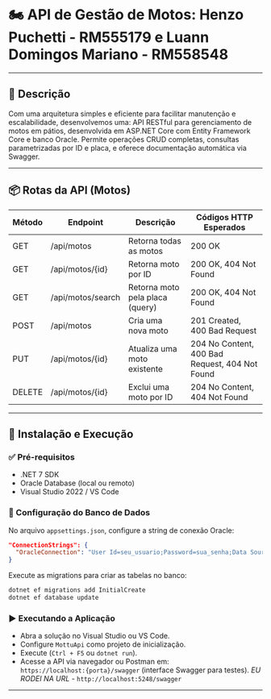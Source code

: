 
# 🏍️ API de Gestão de Motos:  Henzo Puchetti - RM555179 e Luann Domingos Mariano - RM558548

---

## 📌 Descrição

Com uma arquitetura simples e eficiente para facilitar manutenção e escalabilidade, desenvolvemos uma:
API RESTful para gerenciamento de motos em pátios, desenvolvida em ASP.NET Core com Entity Framework Core e banco Oracle. Permite operações CRUD completas, consultas parametrizadas por ID e placa, e oferece documentação automática via Swagger.

---

## 📦 Rotas da API (Motos)

| Método | Endpoint               | Descrição                         | Códigos HTTP Esperados              |
|--------|------------------------|---------------------------------|-----------------------------------|
| GET    | /api/motos             | Retorna todas as motos           | 200 OK                            |
| GET    | /api/motos/{id}        | Retorna moto por ID              | 200 OK, 404 Not Found             |
| GET    | /api/motos/search      | Retorna moto pela placa (query) | 200 OK, 404 Not Found             |
| POST   | /api/motos             | Cria uma nova moto               | 201 Created, 400 Bad Request      |
| PUT    | /api/motos/{id}        | Atualiza uma moto existente      | 204 No Content, 400 Bad Request, 404 Not Found |
| DELETE | /api/motos/{id}        | Exclui uma moto por ID           | 204 No Content, 404 Not Found     |

---

## 🚀 Instalação e Execução

### ✅ Pré-requisitos

- .NET 7 SDK  
- Oracle Database (local ou remoto)  
- Visual Studio 2022 / VS Code

### 🔧 Configuração do Banco de Dados

No arquivo `appsettings.json`, configure a string de conexão Oracle:

```json
"ConnectionStrings": {
  "OracleConnection": "User Id=seu_usuario;Password=sua_senha;Data Source=seu_host:porta/servico"
}
```

Execute as migrations para criar as tabelas no banco:

```bash
dotnet ef migrations add InitialCreate
dotnet ef database update
```

### ▶️ Executando a Aplicação

- Abra a solução no Visual Studio ou VS Code.  
- Configure `MottuApi` como projeto de inicialização.  
- Execute (`Ctrl + F5` ou `dotnet run`).  
- Acesse a API via navegador ou Postman em:  
  `https://localhost:{porta}/swagger` (interface Swagger para testes).
  *EU RODEI NA URL* - `http://localhost:5248/swagger`
---


